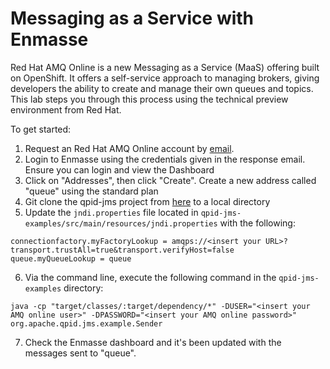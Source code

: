# Messaging as a Service with Enmasse

Red Hat AMQ Online is a new Messaging as a Service (MaaS) offering built on OpenShift.  It offers a self-service approach to managing brokers, giving developers the ability to create and manage their own queues and topics.  This lab steps you through this process using the technical preview environment from Red Hat.

To get started:

1. Request an Red Hat AMQ Online account by [email](amq-online-tech-preview-owner@redhat.com).
2. Login to Enmasse using the credentials given in the response email.  Ensure you can login and view the Dashboard
3. Click on "Addresses", then click "Create".  Create a new address called "queue" using the standard plan
4. Git clone the qpid-jms project from [here](https://github.com/apache/qpid-jms) to a local directory
5. Update the `jndi.properties` file located in `qpid-jms-examples/src/main/resources/jndi.properties` with the following:

```
connectionfactory.myFactoryLookup = amqps://<insert your URL>?transport.trustAll=true&transport.verifyHost=false
queue.myQueueLookup = queue
```
6. Via the command line, execute the following command in the `qpid-jms-examples` directory:

```
java -cp "target/classes/:target/dependency/*" -DUSER="<insert your AMQ online user>" -DPASSWORD="<insert your AMQ online password>" org.apache.qpid.jms.example.Sender
```
7. Check the Enmasse dashboard and it's been updated with the messages sent to "queue".
